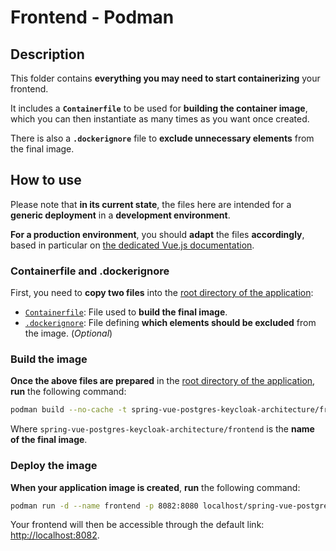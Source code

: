 # Frontend - Podman

## Description

This folder contains **everything you may need to start containerizing** your frontend.

It includes a **`Containerfile`** to be used for **building the container image**, which you can then instantiate as many times as you want once created.

There is also a **`.dockerignore`** file to **exclude unnecessary elements** from the final image.

## How to use

Please note that **in its current state**, the files here are intended for a **generic deployment** in a **development environment**.

**For a production environment**, you should **adapt** the files **accordingly**, based in particular on [the dedicated Vue.js documentation](https://v2.vuejs.org/v2/cookbook/dockerize-vuejs-app.html?redirect=true#Real-World-Example).

### Containerfile and .dockerignore

First, you need to **copy two files** into the [root directory of the application](../app/):

- [`Containerfile`](./Containerfile): File used to **build the final image**.
- [`.dockerignore`](./.dockerignore): File defining **which elements should be excluded** from the image. (*Optional*)

### Build the image

**Once the above files are prepared** in the [root directory of the application](../app/), **run** the following command:

```sh
podman build --no-cache -t spring-vue-postgres-keycloak-architecture/frontend .
```

Where `spring-vue-postgres-keycloak-architecture/frontend` is the **name of the final image**.

### Deploy the image

**When your application image is created**, **run** the following command:

```sh
podman run -d --name frontend -p 8082:8080 localhost/spring-vue-postgres-keycloak-architecture/frontend
```

Your frontend will then be accessible through the default link: <http://localhost:8082>.
